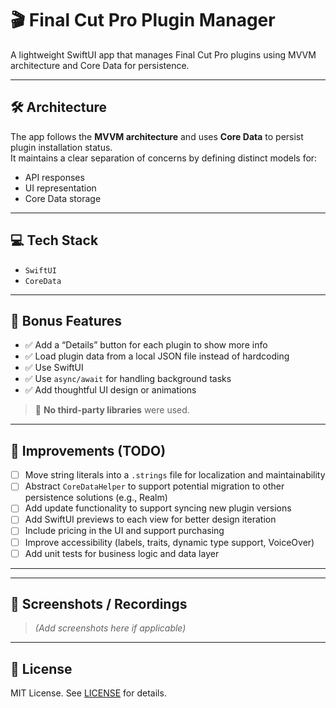 # 🎬 Final Cut Pro Plugin Manager

A lightweight SwiftUI app that manages Final Cut Pro plugins using MVVM architecture and Core Data for persistence.

---

## 🛠️ Architecture

The app follows the **MVVM architecture** and uses **Core Data** to persist plugin installation status.  
It maintains a clear separation of concerns by defining distinct models for:

- API responses  
- UI representation  
- Core Data storage

---

## 💻 Tech Stack

- `SwiftUI`  
- `CoreData`

---

## 🎁 Bonus Features

- ✅ Add a “Details” button for each plugin to show more info  
- ✅ Load plugin data from a local JSON file instead of hardcoding  
- ✅ Use SwiftUI  
- ✅ Use `async/await` for handling background tasks  
- ✅ Add thoughtful UI design or animations

> 🛑 **No third-party libraries** were used.

---

## 🚀 Improvements (TODO)

- [ ] Move string literals into a `.strings` file for localization and maintainability  
- [ ] Abstract `CoreDataHelper` to support potential migration to other persistence solutions (e.g., Realm)  
- [ ] Add update functionality to support syncing new plugin versions  
- [ ] Add SwiftUI previews to each view for better design iteration  
- [ ] Include pricing in the UI and support purchasing  
- [ ] Improve accessibility (labels, traits, dynamic type support, VoiceOver)  
- [ ] Add unit tests for business logic and data layer

---

---

## 📸 Screenshots / Recordings

> _(Add screenshots here if applicable)_

---

## 📄 License

MIT License. See [LICENSE](./LICENSE) for details.
